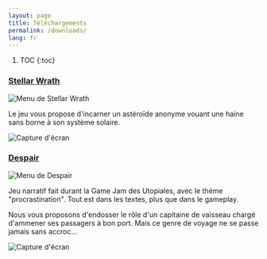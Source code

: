 ```yaml
---
layout: page
title: Téléchargements
permalink: /downloads/
lang: fr
---
```


1. TOC
{:toc}

### [Stellar Wrath](https://dualwielding.itch.io/stellar-wrath) 

![Menu de Stellar Wrath](https://img.itch.zone/aW1hZ2UvMTgyNDY1Lzg1MzAwNi5wbmc=/original/kM3n9F.png)

Le jeu vous propose d'incarner un astéroïde anonyme vouant une haine sans borne à son système solaire.

![Capture d'écran](https://img.itch.zone/aW1hZ2UvMTgyNDY1Lzg1MzAwOC5wbmc=/original/j8rlIR.png)

### [Despair](https://dualwielding.itch.io/despair)

![Menu de Despair](https://img.itch.zone/aW1hZ2UvMTg3ODIxLzg3ODQzNS5wbmc=/original/phRS4p.png)

Jeu narratif fait durant la Game Jam des Utopiales, avec le thème "procrastination". Tout est dans les textes, plus que dans le gameplay.

Nous vous proposons d'endosser le rôle d'un capitaine de vaisseau chargé d'ammener ses passagers à bon port. Mais ce genre de voyage ne se passe jamais sans accroc...

![Capture d'écran](https://img.itch.zone/aW1hZ2UvMTg3ODIxLzg3ODQ0MS5wbmc=/original/WwPT8x.png)
